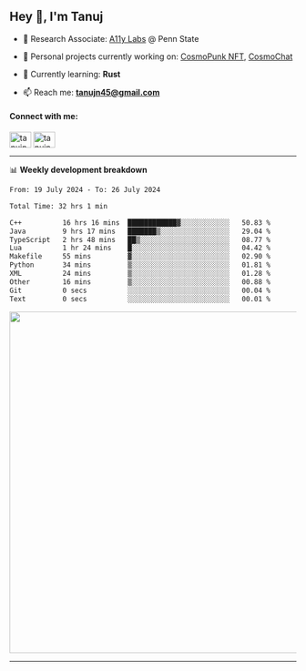 <h2>Hey 👋, I'm Tanuj</h2>

- 🔬 Research Associate: [A11y Labs](https://a11y.ist.psu.edu/) @ Penn State 

- 🔭 Personal projects currently working on: [CosmoPunk NFT](https://github.com/tanujn45/CosmoNFT), [CosmoChat](https://github.com/tanujn45/CosmoChat)

- 🌱 Currently learning: **Rust**

- 📫 Reach me: **tanujn45@gmail.com**

<h4 align="left">Connect with me:</h4>
<p align="left">
<a href="https://twitter.com/tanujn45" target="blank"><img align="center" src="https://raw.githubusercontent.com/rahuldkjain/github-profile-readme-generator/master/src/images/icons/Social/twitter.svg" alt="tanujn45" height="28" width="38" /></a>
<a href="https://linkedin.com/in/tanujn45" target="blank"><img align="center" src="https://raw.githubusercontent.com/rahuldkjain/github-profile-readme-generator/master/src/images/icons/Social/linked-in-alt.svg" alt="tanujn45" height="28" width="38" /></a>
</p>

-------

📊 **Weekly development breakdown**
<!--START_SECTION:waka-->

```txt
From: 19 July 2024 - To: 26 July 2024

Total Time: 32 hrs 1 min

C++          16 hrs 16 mins  ████████████▓░░░░░░░░░░░░   50.83 %
Java         9 hrs 17 mins   ███████▒░░░░░░░░░░░░░░░░░   29.04 %
TypeScript   2 hrs 48 mins   ██▒░░░░░░░░░░░░░░░░░░░░░░   08.77 %
Lua          1 hr 24 mins    █░░░░░░░░░░░░░░░░░░░░░░░░   04.42 %
Makefile     55 mins         ▓░░░░░░░░░░░░░░░░░░░░░░░░   02.90 %
Python       34 mins         ▒░░░░░░░░░░░░░░░░░░░░░░░░   01.81 %
XML          24 mins         ▒░░░░░░░░░░░░░░░░░░░░░░░░   01.28 %
Other        16 mins         ▒░░░░░░░░░░░░░░░░░░░░░░░░   00.88 %
Git          0 secs          ░░░░░░░░░░░░░░░░░░░░░░░░░   00.04 %
Text         0 secs          ░░░░░░░░░░░░░░░░░░░░░░░░░   00.01 %
```

<!--END_SECTION:waka-->

<img src="https://wakatime.com/share/@018e9abd-1aa4-4aa6-9db7-5ca3b999e810/4650b67a-98aa-46b4-b598-3d8a2451f0df.svg" width="600"/>

-------
